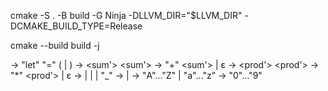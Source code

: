 cmake -S . -B build -G Ninja -DLLVM_DIR="$LLVM_DIR" -DCMAKE_BUILD_TYPE=Release

cmake --build build -j

<let>      -> "let" <varname> "=" ( <varname> | <sum> )
<sum>      -> <prod> <sum'>
<sum'>     -> "+" <prod> <sum'> | ε
<prod>     -> <number> <prod'>
<prod'>    -> "*" <number> <prod'> | ε
<varname>  -> <letter> | <varname> <letter> | <varname> <digit> | <varname> "_"
<number>   -> <digit> | <number> <digit>
<letter>   -> "A"…"Z" | "a"…"z"
<digit>    -> "0"…"9"
